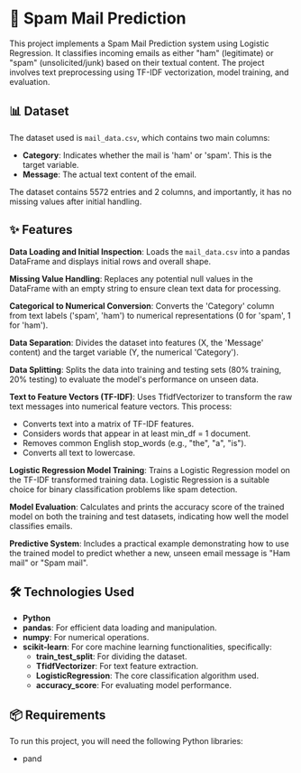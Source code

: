 # 📧 Spam Mail Prediction

This project implements a Spam Mail Prediction system using Logistic Regression. It classifies incoming emails as either "ham" (legitimate) or "spam" (unsolicited/junk) based on their textual content. The project involves text preprocessing using TF-IDF vectorization, model training, and evaluation.

## 📊 Dataset

The dataset used is `mail_data.csv`, which contains two main columns:

- **Category**: Indicates whether the mail is 'ham' or 'spam'. This is the target variable.
- **Message**: The actual text content of the email.

The dataset contains 5572 entries and 2 columns, and importantly, it has no missing values after initial handling.

## ✨ Features

**Data Loading and Initial Inspection**: Loads the `mail_data.csv` into a pandas DataFrame and displays initial rows and overall shape.

**Missing Value Handling**: Replaces any potential null values in the DataFrame with an empty string to ensure clean text data for processing.

**Categorical to Numerical Conversion**: Converts the 'Category' column from text labels ('spam', 'ham') to numerical representations (0 for 'spam', 1 for 'ham').

**Data Separation**: Divides the dataset into features (X, the 'Message' content) and the target variable (Y, the numerical 'Category').

**Data Splitting**: Splits the data into training and testing sets (80% training, 20% testing) to evaluate the model's performance on unseen data.

**Text to Feature Vectors (TF-IDF)**: Uses TfidfVectorizer to transform the raw text messages into numerical feature vectors. This process:
- Converts text into a matrix of TF-IDF features.
- Considers words that appear in at least min_df = 1 document.
- Removes common English stop_words (e.g., "the", "a", "is").
- Converts all text to lowercase.

**Logistic Regression Model Training**: Trains a Logistic Regression model on the TF-IDF transformed training data. Logistic Regression is a suitable choice for binary classification problems like spam detection.

**Model Evaluation**: Calculates and prints the accuracy score of the trained model on both the training and test datasets, indicating how well the model classifies emails.

**Predictive System**: Includes a practical example demonstrating how to use the trained model to predict whether a new, unseen email message is "Ham mail" or "Spam mail".

## 🛠️ Technologies Used

- **Python**
- **pandas**: For efficient data loading and manipulation.
- **numpy**: For numerical operations.
- **scikit-learn**: For core machine learning functionalities, specifically:
  - **train_test_split**: For dividing the dataset.
  - **TfidfVectorizer**: For text feature extraction.
  - **LogisticRegression**: The core classification algorithm used.
  - **accuracy_score**: For evaluating model performance.

## 📦 Requirements

To run this project, you will need the following Python libraries:

- pand
